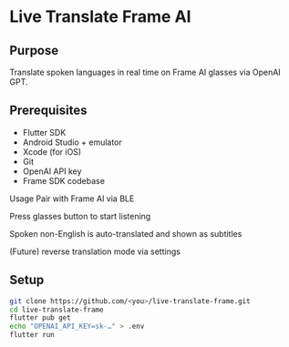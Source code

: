 # Live Translate Frame AI

## Purpose  
Translate spoken languages in real time on Frame AI glasses via OpenAI GPT.

## Prerequisites  
- Flutter SDK  
- Android Studio + emulator  
- Xcode (for iOS)  
- Git  
- OpenAI API key  
- Frame SDK codebase  

Usage
Pair with Frame AI via BLE

Press glasses button to start listening

Spoken non-English is auto-translated and shown as subtitles

(Future) reverse translation mode via settings

## Setup  
```bash
git clone https://github.com/<you>/live-translate-frame.git
cd live-translate-frame
flutter pub get
echo "OPENAI_API_KEY=sk-…" > .env
flutter run
